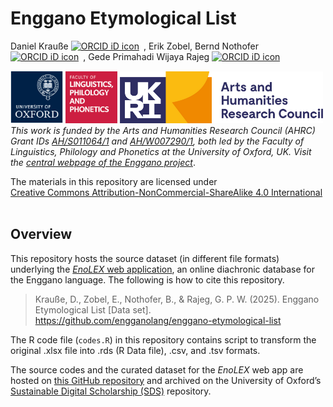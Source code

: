Enggano Etymological List
================
Daniel Krauße
<a itemprop="sameAs" content="https://orcid.org/0000-0002-9340-6960" href="https://orcid.org/0000-0002-9340-6960" target="orcid.widget" rel="noopener noreferrer" style="vertical-align:top;"><img src="https://orcid.org/sites/default/files/images/orcid_16x16.png" style="width:1em;margin-right:.5em;" alt="ORCID iD icon"></a>,
Erik Zobel, Bernd Nothofer
<a itemprop="sameAs" content="https://orcid.org/0000-0001-9772-6155" href="https://orcid.org/0000-0001-9772-6155" target="orcid.widget" rel="noopener noreferrer" style="vertical-align:top;"><img src="https://orcid.org/sites/default/files/images/orcid_16x16.png" style="width:1em;margin-right:.5em;" alt="ORCID iD icon"></a>,
Gede Primahadi Wijaya Rajeg
<a itemprop="sameAs" content="https://orcid.org/0000-0002-2047-8621" href="https://orcid.org/0000-0002-2047-8621" target="orcid.widget" rel="noopener noreferrer" style="vertical-align:top;"><img src="https://orcid.org/sites/default/files/images/orcid_16x16.png" style="width:1em;margin-right:.5em;" alt="ORCID iD icon"></a>

<!-- README.md is generated from README.Rmd. Please edit that file -->
<!-- badges: start -->

[<img
src="https://raw.githubusercontent.com/engganolang/digitised-holle-list/main/file-oxweb-logo.gif"
width="84" alt="The University of Oxford" />](https://www.ox.ac.uk/)
[<img
src="https://raw.githubusercontent.com/engganolang/digitised-holle-list/main/file-lingphil.png"
width="83"
alt="Faculty of Linguistics, Philology and Phonetics, the University of Oxford" />](https://www.ling-phil.ox.ac.uk/)
[<img
src="https://raw.githubusercontent.com/engganolang/digitised-holle-list/main/file-ahrc.png"
width="325" alt="Arts and Humanities Research Council (AHRC)" />](https://www.ukri.org/councils/ahrc/)
</br>*This work is funded by the Arts and Humanities Research Council
(AHRC) Grant IDs
[AH/S011064/1](https://gtr.ukri.org/projects?ref=AH%2FS011064%2F1) and
[AH/W007290/1](https://gtr.ukri.org/projects?ref=AH%2FW007290%2F1), both
led by the Faculty of Linguistics, Philology and Phonetics at the
University of Oxford, UK. Visit the [central webpage of the Enggano
project](https://enggano.ling-phil.ox.ac.uk/)*.

<p xmlns:cc="http://creativecommons.org/ns#" xmlns:dct="http://purl.org/dc/terms/">
<p xmlns:cc="http://creativecommons.org/ns#" xmlns:dct="http://purl.org/dc/terms/">
<a property="dct:title" rel="cc:attributionURL">The materials in this
repository are licensed under
<a href="https://creativecommons.org/licenses/by-nc-sa/4.0/?ref=chooser-v1" target="_blank" rel="license noopener noreferrer" style="display:inline-block;">Creative
Commons Attribution-NonCommercial-ShareAlike 4.0
International<img style="height:22px!important;margin-left:3px;vertical-align:text-bottom;" src="https://mirrors.creativecommons.org/presskit/icons/cc.svg?ref=chooser-v1" alt=""><img style="height:22px!important;margin-left:3px;vertical-align:text-bottom;" src="https://mirrors.creativecommons.org/presskit/icons/by.svg?ref=chooser-v1" alt=""><img style="height:22px!important;margin-left:3px;vertical-align:text-bottom;" src="https://mirrors.creativecommons.org/presskit/icons/nc.svg?ref=chooser-v1" alt=""><img style="height:22px!important;margin-left:3px;vertical-align:text-bottom;" src="https://mirrors.creativecommons.org/presskit/icons/sa.svg?ref=chooser-v1" alt=""></a>
</p>
<!-- badges: end -->

## Overview

This repository hosts the source dataset (in different file formats)
underlying the [*EnoLEX* web
application](https://doi.org/10.25446/oxford.28282169.v1), an online
diachronic database for the Enggano language. The following is how to
cite this repository.

> Krauße, D., Zobel, E., Nothofer, B., & Rajeg, G. P. W. (2025). Enggano
> Etymological List \[Data set\].
> <https://github.com/engganolang/enggano-etymological-list>

The R code file (`codes.R`) in this repository contains script to
transform the original .xlsx file into .rds (R Data file), .csv, and
.tsv formats.

The source codes and the curated dataset for the *EnoLEX* web app are
hosted on [this GitHub
repository](https://github.com/engganolang/enolex) and archived on the
University of Oxford’s [Sustainable Digital Scholarship
(SDS)](https://doi.org/10.25446/oxford.28282946) repository.
